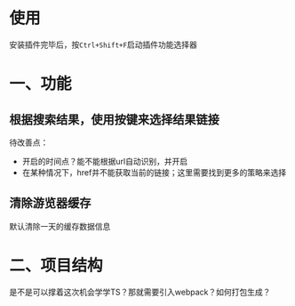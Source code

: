 # 使用
安装插件完毕后，按`Ctrl+Shift+F`启动插件功能选择器

# 一、功能
## 根据搜索结果，使用按键来选择结果链接
待改善点：
- 开启的时间点？能不能根据url自动识别，并开启
- 在某种情况下，href并不能获取当前的链接；这里需要找到更多的策略来选择

## 清除游览器缓存
默认清除一天的缓存数据信息


# 二、项目结构
是不是可以撑着这次机会学学TS？那就需要引入webpack？如何打包生成？

